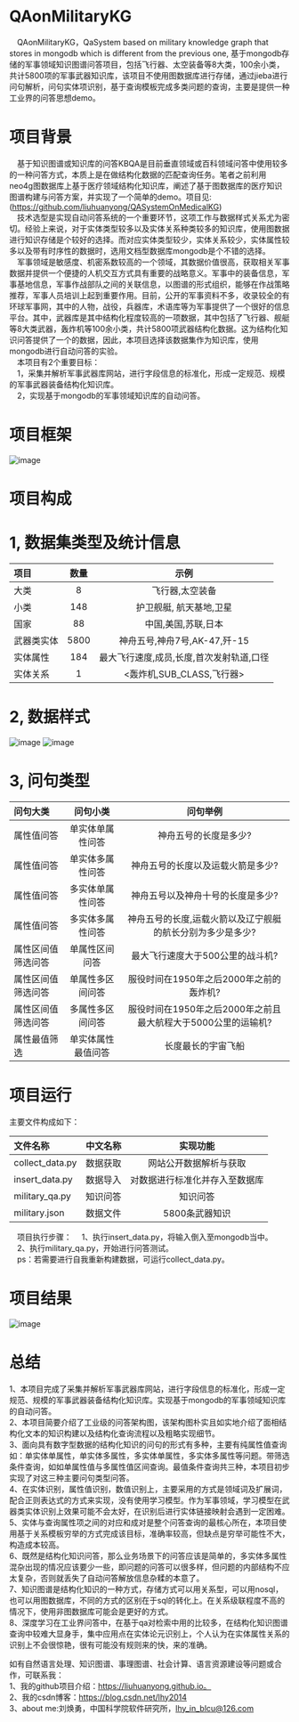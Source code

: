 # QAonMilitaryKG
&emsp;QAonMilitaryKG，QaSystem based on military knowledge graph that stores in mongodb which is different from the previous one, 基于mongodb存储的军事领域知识图谱问答项目，包括飞行器、太空装备等8大类，100余小类，共计5800项的军事武器知识库，该项目不使用图数据库进行存储，通过jieba进行问句解析，问句实体项识别，基于查询模板完成多类问题的查询，主要是提供一种工业界的问答思想demo。  
# 项目背景
&emsp;基于知识图谱或知识库的问答KBQA是目前垂直领域或百科领域问答中使用较多的一种问答方式，本质上是在做结构化数据的匹配查询任务。笔者之前利用neo4g图数据库上基于医疗领域结构化知识库，阐述了基于图数据库的医疗知识图谱构建与问答方案，并实现了一个简单的demo。项目见:(https://github.com/liuhuanyong/QASystemOnMedicalKG)  
&emsp;技术选型是实现自动问答系统的一个重要环节，这项工作与数据样式关系尤为密切。经验上来说，对于实体类型较多以及实体关系种类较多的知识库，使用图数据进行知识存储是个较好的选择。而对应实体类型较少，实体关系较少，实体属性较多以及带有时序性的数据时，选用文档型数据库mongodb是个不错的选择。  
&emsp;军事领域是敏感度、机密系数较高的一个领域，其数据价值很高，获取相关军事数据并提供一个便捷的人机交互方式具有重要的战略意义。军事中的装备信息，军事基地信息，军事作战部队之间的关联信息，以图谱的形式组织，能够在作战策略推荐，军事人员培训上起到重要作用。目前，公开的军事资料不多，收录较全的有环球军事网，其中的人物，战役，兵器库，术语库等为军事提供了一个很好的信息平台。其中，武器库是其中结构化程度较高的一项数据，其中包括了飞行器、舰艇等8大类武器，轰炸机等100余小类，共计5800项武器结构化数据。这为结构化知识问答提供了一个的数据，因此，本项目选择该数据集作为知识库，使用mongodb进行自动问答的实验。  
&emsp;本项目有2个重要目标：  
&emsp;1，采集并解析军事武器库网站，进行字段信息的标准化，形成一定规范、规模的军事武器装备结构化知识库。  
&emsp;2，实现基于mongodb的军事领域知识库的自动问答。  

# 项目框架
![image](https://github.com/liuhuanyong/QAonMilitaryKG/blob/master/image/schema.png)

# 项目构成

# 1, 数据集类型及统计信息

| 项目 | 数量 | 示例 |
| :--- | :---: | :---: |
| 大类 | 8 | 飞行器,太空装备 |
| 小类 | 148 | 护卫舰艇, 航天基地,卫星|
| 国家 | 88 | 中国,美国,苏联,日本|
| 武器类实体 | 5800 | 神舟五号,神舟7号,AK-47,歼-15 |
| 实体属性 | 184 | 最大飞行速度,成员,长度,首次发射轨道,口径 |
| 实体关系 | 1 | <轰炸机,SUB_CLASS,飞行器> |


# 2, 数据样式
![image](https://github.com/liuhuanyong/QAonMilitaryKG/blob/master/image/data_sample1.png)
![image](https://github.com/liuhuanyong/QAonMilitaryKG/blob/master/image/data_sample2.png)

# 3, 问句类型

| 问句大类 | 问句小类 | 问句举例 |
| :--- | :---: | :---: |
| 属性值问答 | 单实体单属性问答 | 神舟五号的长度是多少? |
| 属性值问答 | 单实体多属性问答 | 神舟五号的长度以及运载火箭是多少? |
| 属性值问答 | 多实体单属性问答 | 神舟五号以及神舟十号的长度是多少? |
| 属性值问答 | 多实体多属性问答 | 神舟五号的长度,运载火箭以及辽宁舰艇的航长分别为多少是多少? |
| 属性区间值筛选问答 | 单属性区间问答 | 最大飞行速度大于500公里的战斗机? |
| 属性区间值筛选问答 | 单属性多区间问答 | 服役时间在1950年之后2000年之前的轰炸机? |
| 属性区间值筛选问答 | 多属性多区间问答 | 服役时间在1950年之后2000年之前且最大航程大于5000公里的运输机? |
| 属性最值筛选 | 单实体属性最值问答 | 长度最长的宇宙飞船 |

# 项目运行

主要文件构成如下：


| 文件名称 | 中文名称 | 实现功能 |
| :--- | :---: | :---: |
| collect_data.py | 数据获取 | 网站公开数据解析与获取 |
| insert_data.py | 数据导入 | 对数据进行标准化并存入至数据库 |
| military_qa.py | 知识问答 | 知识问答 |
| military.json | 数据文件 | 5800条武器知识 |

&emsp;项目执行步骤：
&emsp;1、执行insert_data.py，将输入倒入至mongodb当中。    
&emsp;2、执行military_qa.py，开始进行问答测试。  
&emsp;ps：若需要进行自我重新构建数据，可运行collect_data.py。  

# 项目结果
![image](https://github.com/liuhuanyong/QAonMilitaryKG/blob/master/image/res_example1.png)


# 总结
1、本项目完成了采集并解析军事武器库网站，进行字段信息的标准化，形成一定规范、规模的军事武器装备结构化知识库。实现基于mongodb的军事领域知识库的自动问答。  
2、本项目简要介绍了工业级的问答架构图，该架构图朴实且如实地介绍了面相结构化文本的知识构建以及结构化查询流程以及粗略实现细节。  
3、面向具有数字型数据的结构化知识的问句的形式有多种，主要有纯属性值查询如：单实体单属性，单实体多属性，多实体单属性，多实体多属性等问题。带筛选条件查询，如如单属性值与多属性值区间查询。最值条件查询共三种，本项目初步实现了对这三种主要问句类型问答。  
4、在实体识别，属性值识别，数值识别上，主要采用的方式是领域词及扩展词，配合正则表达式的方式来实现，没有使用学习模型。作为军事领域，学习模型在武器类实体识别上效果可能不会太好，在识别后进行实体链接映射会遇到一定困难。  
5、实体与查询属性项之间的对应和成对是整个问答查询的最核心所在，本项目使用基于关系模板穷举的方式完成该目标，准确率较高，但缺点是穷举可能性不大，构造成本较高。  
6、既然是结构化知识问答，那么业务场景下的问答应该是简单的，多实体多属性混杂出现的情况应该要少一些，即问题的问答可以很多样，但问题的内部结构不应太复杂，否则就丢失了自动问答解放信息杂糅的本意了。  
7、知识图谱是结构化知识的一种方式，存储方式可以用关系型，可以用nosql，也可以用图数据库，不同的方式的区别在于sql的转化上。在关系级联程度不高的情况下，使用非图数据库可能会是更好的方式。  
8、深度学习在工业界问答中，在基于qa对检索中用的比较多，在结构化知识图谱查询中较难大显身手，集中应用点在实体论元识别上，个人认为在实体属性关系的识别上不会很惊艳，很有可能没有规则来的快，来的准确。  

如有自然语言处理、知识图谱、事理图谱、社会计算、语言资源建设等问题或合作，可联系我：  
1、我的github项目介绍：https://liuhuanyong.github.io。  
2、我的csdn博客：https://blog.csdn.net/lhy2014  
3、about me:刘焕勇，中国科学院软件研究所，lhy_in_blcu@126.com  
